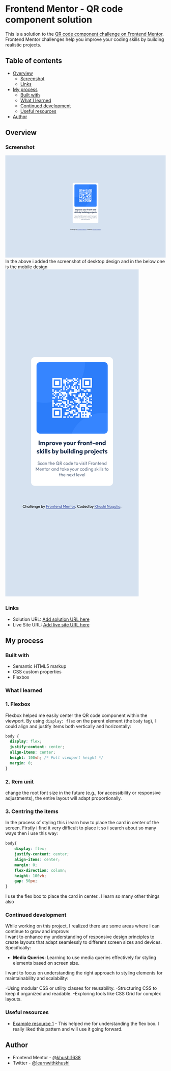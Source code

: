 # Frontend Mentor - QR code component solution

This is a solution to the [QR code component challenge on Frontend Mentor](https://www.frontendmentor.io/challenges/qr-code-component-iux_sIO_H). Frontend Mentor challenges help you improve your coding skills by building realistic projects. 

## Table of contents

- [Overview](#overview)
  - [Screenshot](#screenshot)
  - [Links](#links)
- [My process](#my-process)
  - [Built with](#built-with)
  - [What I learned](#what-i-learned)
  - [Continued development](#continued-development)
  - [Useful resources](#useful-resources)
- [Author](#author)



## Overview

### Screenshot

![](./screenShot/dekstop-design-sc.png)
In the above i added the screenshot of desktop design and in the below one is the mobile design
![](./screenShot/mobile-design-sc.png)

### Links

- Solution URL: [Add solution URL here](https://your-solution-url.com)
- Live Site URL: [Add live site URL here](https://github.com/Khushi1638/frontend_mentor_challenges.git)

## My process

### Built with

- Semantic HTML5 markup
- CSS custom properties
- Flexbox




### What I learned

### 1. Flexbox  
Flexbox helped me easily center the QR code component within the viewport. By using `display: flex` on the parent element (the `body` tag), I could align and justify items both vertically and horizontally:  

```css  
body {
  display: flex;
  justify-content: center;
  align-items: center;
  height: 100vh; /* Full viewport height */
  margin: 0;
}
```

### 2. Rem unit
change the root font size in the future (e.g., for accessibility or responsive adjustments), the entire layout will adapt proportionally.

### 3. Centring the items
In the process of styling this i learn how to place the card in center of the screen. Firstly i find it very difficult to place it so i search about so many ways then i use this way:

```css
body{
    display: flex;
    justify-content: center;
    align-items: center;
    margin: 0;
    flex-direction: column;
    height: 100vh;
    gap: 50px;
}
```
I use the flex box to place the card in center..
I learn so  many other things also


### Continued development

While working on this project, I realized there are some areas where I can continue to grow and improve:  
I want to enhance my understanding of responsive design principles to create layouts that adapt seamlessly to different screen sizes and devices. Specifically:  
- **Media Queries**: Learning to use media queries effectively for styling elements based on screen size.  

I want to focus on understanding the right approach to styling elements for maintainability and scalability:

-Using modular CSS or utility classes for reusability.
-Structuring CSS to keep it organized and readable.
-Exploring tools like CSS Grid for complex layouts.


### Useful resources

- [Example resource 1](https://developer.mozilla.org/en-US/docs/Web/CSS/CSS_flexible_box_layout/Basic_concepts_of_flexbox) - This helped me for understanding the flex box. I really liked this pattern and will use it going forward.


## Author

- Frontend Mentor - [@khushi1638](https://www.frontendmentor.io/profile/khushi1)
- Twitter - [@learnwithkhushi](https://www.twitter.com/learnwithkhushi)


